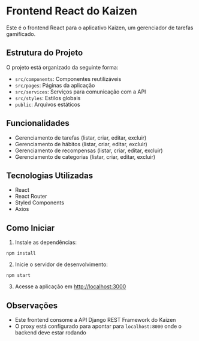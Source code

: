 # Frontend React do Kaizen

Este é o frontend React para o aplicativo Kaizen, um gerenciador de tarefas gamificado.

## Estrutura do Projeto

O projeto está organizado da seguinte forma:

- `src/components`: Componentes reutilizáveis
- `src/pages`: Páginas da aplicação
- `src/services`: Serviços para comunicação com a API
- `src/styles`: Estilos globais
- `public`: Arquivos estáticos

## Funcionalidades

- Gerenciamento de tarefas (listar, criar, editar, excluir)
- Gerenciamento de hábitos (listar, criar, editar, excluir)
- Gerenciamento de recompensas (listar, criar, editar, excluir)
- Gerenciamento de categorias (listar, criar, editar, excluir)

## Tecnologias Utilizadas

- React
- React Router
- Styled Components
- Axios

## Como Iniciar

1. Instale as dependências:
```
npm install
```

2. Inicie o servidor de desenvolvimento:
```
npm start
```

3. Acesse a aplicação em [http://localhost:3000](http://localhost:3000)

## Observações

- Este frontend consome a API Django REST Framework do Kaizen
- O proxy está configurado para apontar para `localhost:8000` onde o backend deve estar rodando
